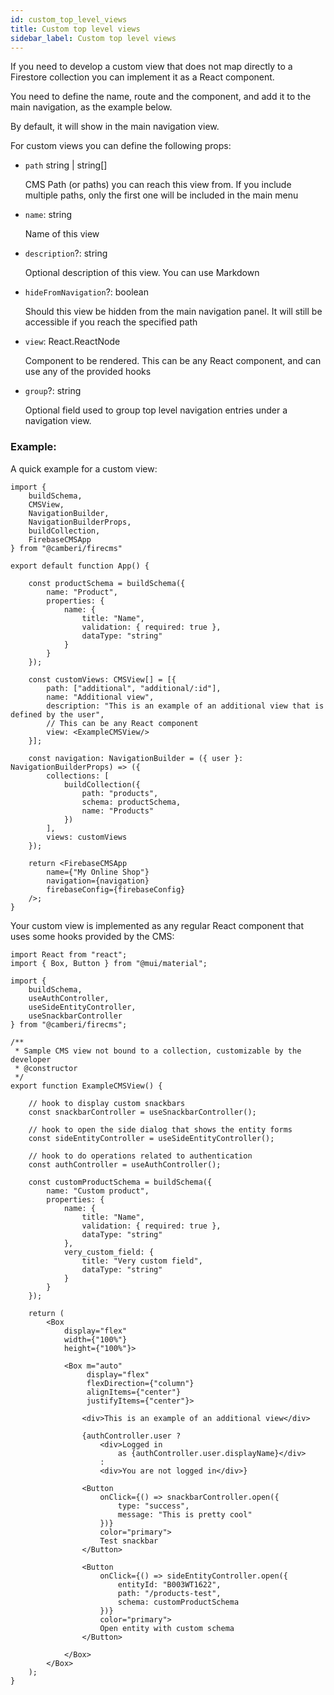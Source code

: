 ```yaml
---
id: custom_top_level_views
title: Custom top level views
sidebar_label: Custom top level views
---
```


If you need to develop a custom view that does not map directly to a Firestore
collection you can implement it as a React component.

You need to define the name, route and the component, and add it to the main
navigation, as the example below.

By default, it will show in the main navigation view.

For custom views you can define the following props:
* `path` string | string[]

  CMS Path (or paths) you can reach this view from.
  If you include multiple paths, only the first one will be included in the
  main menu

* `name`: string

  Name of this view

* `description`?: string

  Optional description of this view. You can use Markdown

* `hideFromNavigation`?: boolean

  Should this view be hidden from the main navigation panel.
  It will still be accessible if you reach the specified path

* `view`: React.ReactNode

  Component to be rendered. This can be any React component, and can use any
  of the provided hooks

* `group`?: string

  Optional field used to group top level navigation entries under a
  navigation view.


### Example:
A quick example for a custom view:

```tsx
import {
    buildSchema,
    CMSView,
    NavigationBuilder,
    NavigationBuilderProps,
    buildCollection,
    FirebaseCMSApp
} from "@camberi/firecms"

export default function App() {

    const productSchema = buildSchema({
        name: "Product",
        properties: {
            name: {
                title: "Name",
                validation: { required: true },
                dataType: "string"
            }
        }
    });

    const customViews: CMSView[] = [{
        path: ["additional", "additional/:id"],
        name: "Additional view",
        description: "This is an example of an additional view that is defined by the user",
        // This can be any React component
        view: <ExampleCMSView/>
    }];

    const navigation: NavigationBuilder = ({ user }: NavigationBuilderProps) => ({
        collections: [
            buildCollection({
                path: "products",
                schema: productSchema,
                name: "Products"
            })
        ],
        views: customViews
    });

    return <FirebaseCMSApp
        name={"My Online Shop"}
        navigation={navigation}
        firebaseConfig={firebaseConfig}
    />;
}
```

Your custom view is implemented as any regular React component that uses
some hooks provided by the CMS:

```tsx
import React from "react";
import { Box, Button } from "@mui/material";

import {
    buildSchema,
    useAuthController,
    useSideEntityController,
    useSnackbarController
} from "@camberi/firecms";

/**
 * Sample CMS view not bound to a collection, customizable by the developer
 * @constructor
 */
export function ExampleCMSView() {

    // hook to display custom snackbars
    const snackbarController = useSnackbarController();

    // hook to open the side dialog that shows the entity forms
    const sideEntityController = useSideEntityController();

    // hook to do operations related to authentication
    const authController = useAuthController();

    const customProductSchema = buildSchema({
        name: "Custom product",
        properties: {
            name: {
                title: "Name",
                validation: { required: true },
                dataType: "string"
            },
            very_custom_field: {
                title: "Very custom field",
                dataType: "string"
            }
        }
    });

    return (
        <Box
            display="flex"
            width={"100%"}
            height={"100%"}>

            <Box m="auto"
                 display="flex"
                 flexDirection={"column"}
                 alignItems={"center"}
                 justifyItems={"center"}>

                <div>This is an example of an additional view</div>

                {authController.user ?
                    <div>Logged in
                        as {authController.user.displayName}</div>
                    :
                    <div>You are not logged in</div>}

                <Button
                    onClick={() => snackbarController.open({
                        type: "success",
                        message: "This is pretty cool"
                    })}
                    color="primary">
                    Test snackbar
                </Button>

                <Button
                    onClick={() => sideEntityController.open({
                        entityId: "B003WT1622",
                        path: "/products-test",
                        schema: customProductSchema
                    })}
                    color="primary">
                    Open entity with custom schema
                </Button>

            </Box>
        </Box>
    );
}
```

